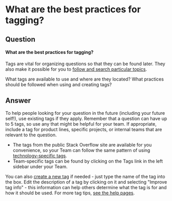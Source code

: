 # What are the best practices for tagging?

## Question

#### What are the best practices for tagging?

Tags are vital for organizing questions so that they can be found later. They also make it possible for you to [follow and search particular topics](http://www.stackoverflow.help/support/solutions/articles/36000042022-following-and-watching-tags).

What tags are available to use and where are they located? What practices should be followed when using and creating tags?

## Answer

To help people looking for your question in the future \(including your future self!\), use existing tags if they apply. Remember that a question can have up to 5 tags, so use any that might be helpful for your team. If appropriate, include a tag for product lines, specific projects, or internal teams that are relevant to the question.

* The tags from the public Stack Overflow site are available for you convenience, so your Team can follow the same pattern of using [technology-specific tags](https://stackoverflow.com/tags).
* Team-specific tags can be found by clicking on the Tags link in the left sidebar under your Team.

You can also [create a new tag](http://www.stackoverflow.help/support/solutions/articles/36000042018-creating-new-tags) if needed - just type the name of the tag into the box. Edit the description of a tag by clicking on it and selecting "Improve tag info" - this information can help others determine what the tag is for and how it should be used. For more tag tips, [see the help pages](http://www.stackoverflow.help/support/solutions/articles/36000042016-using-tags).

